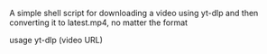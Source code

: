A simple shell script for downloading a video using yt-dlp and then converting it to latest.mp4, no matter the format

usage
yt-dlp (video URL)
